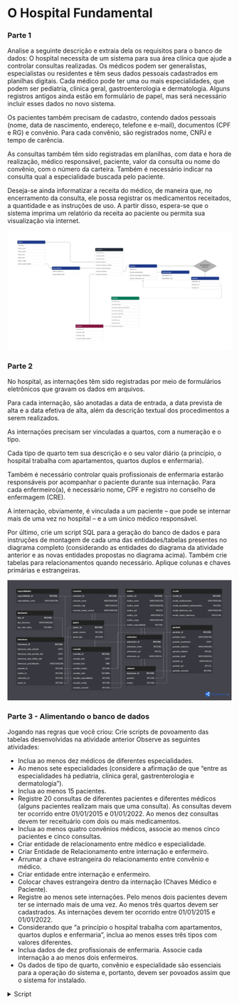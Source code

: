 # O Hospital Fundamental

### Parte 1
Analise a seguinte descrição e extraia dela os requisitos para o banco de dados:
O hospital necessita de um sistema para sua área clínica que ajude a controlar consultas realizadas. Os médicos podem ser generalistas, especialistas ou residentes e têm seus dados pessoais cadastrados em planilhas digitais. Cada médico pode ter uma ou mais especialidades, que podem ser pediatria, clínica geral, gastroenterologia e dermatologia. Alguns registros antigos ainda estão em formulário de papel, mas será necessário incluir esses dados no novo sistema.

Os pacientes também precisam de cadastro, contendo dados pessoais (nome, data de nascimento, endereço, telefone e e-mail), documentos (CPF e RG) e convênio. Para cada convênio, são registrados nome, CNPJ e tempo de carência.

As consultas também têm sido registradas em planilhas, com data e hora de realização, médico responsável, paciente, valor da consulta ou nome do convênio, com o número da carteira. Também é necessário indicar na consulta qual a especialidade buscada pelo paciente.

Deseja-se ainda informatizar a receita do médico, de maneira que, no encerramento da consulta, ele possa registrar os medicamentos receitados, a quantidade e as instruções de uso. A partir disso, espera-se que o sistema imprima um relatório da receita ao paciente ou permita sua visualização via internet.

![Parte1](fotos/parte1.png)

### Parte 2
No hospital, as internações têm sido registradas por meio de formulários eletrônicos que gravam os dados em arquivos. 

Para cada internação, são anotadas a data de entrada, a data prevista de alta e a data efetiva de alta, além da descrição textual dos procedimentos a serem realizados. 

As internações precisam ser vinculadas a quartos, com a numeração e o tipo. 

Cada tipo de quarto tem sua descrição e o seu valor diário (a princípio, o hospital trabalha com apartamentos, quartos duplos e enfermaria).

Também é necessário controlar quais profissionais de enfermaria estarão responsáveis por acompanhar o paciente durante sua internação. Para cada enfermeiro(a), é necessário nome, CPF e registro no conselho de enfermagem (CRE).

A internação, obviamente, é vinculada a um paciente – que pode se internar mais de uma vez no hospital – e a um único médico responsável.

Por último, crie um script SQL para a geração do banco de dados e para instruções de montagem de cada uma das entidades/tabelas presentes no diagrama completo (considerando as entidades do diagrama da atividade anterior e as novas entidades propostas no diagrama acima). Também crie tabelas para relacionamentos quando necessário. Aplique colunas e chaves primárias e estrangeiras.

![Parte2](fotos/parte2.png)

### Parte 3 - Alimentando o banco de dados
Jogando nas regras que você criou: 
Crie scripts de povoamento das tabelas desenvolvidas na atividade anterior
Observe as seguintes atividades: 

- Inclua ao menos dez médicos de diferentes especialidades.
- Ao menos sete especialidades (considere a afirmação de que “entre as especialidades há pediatria, clínica geral, gastrenterologia e dermatologia”).
- Inclua ao menos 15 pacientes.
- Registre 20 consultas de diferentes pacientes e diferentes médicos (alguns pacientes realizam mais que uma consulta). As consultas devem ter ocorrido entre 01/01/2015 e 01/01/2022. Ao menos dez consultas devem ter receituário com dois ou mais medicamentos.
- Inclua ao menos quatro convênios médicos, associe ao menos cinco pacientes e cinco consultas.
- Criar entidade de relacionamento entre médico e especialidade. 
- Criar Entidade de Relacionamento entre internação e enfermeiro. 
- Arrumar a chave estrangeira do relacionamento entre convênio e médico.
- Criar entidade entre internação e enfermeiro.
- Colocar chaves estrangeira dentro da internação (Chaves Médico e Paciente).
- Registre ao menos sete internações. Pelo menos dois pacientes devem ter se internado mais de uma vez. Ao menos três quartos devem ser cadastrados. As internações devem ter ocorrido entre 01/01/2015 e 01/01/2022.
- Considerando que “a princípio o hospital trabalha com apartamentos, quartos duplos e enfermaria”, inclua ao menos esses três tipos com valores diferentes.
- Inclua dados de dez profissionais de enfermaria. Associe cada internação a ao menos dois enfermeiros.
- Os dados de tipo de quarto, convênio e especialidade são essenciais para a operação do sistema e, portanto, devem ser povoados assim que o sistema for instalado.

<details>
 <summary>Script</summary>

  ```mysql
  
  -- Adicionando covnenios
INSERT INTO convenio (convenio_nome, convenio_cnpj, convenio_tempo_carencia) VALUES
("Amil", 26444382000103, "24 Horas"),
("SulAmerica", 61838312000100, "30 Dias"),
("Bradesco Saude", 92680457000177, "180 Dias"),
("Unimed", 5910960900013, "2 Anos");

-- Aidicionando Especialidades
INSERT INTO especialidades (especialidade_nome) VALUES
("Pediatria"), 
("Clínica Geral"), 
("Gastrenterologia"), 
("Dermatologia"), 
("Psiquiatria"), 
("Ortopedia"), 
("Endocrinologia"), 
("Neurologia"), 
("Oncologia"), 
("Oftalmologia");

-- Adicionando médicos
INSERT INTO medico (medico_nome, medico_email, medico_cpf, medico_crm, medico_cargo, medico_especialidade) VALUES
("João Silva", "joao.silva@gmail.com", "111.222.333-44", "CRM-SP 12345", "Médico", 1),
("Pedro Santos", "pedro.santos@gmail.com", "111.222.333-45", "CRM-SP 23456", "Médico", 2),
("Maria Oliveira", "maria.oliveira@gmail.com", "111.222.333-46", "CRM-SP 34567", "Médico", 3),
("Roberto Costa", "roberto.costa@gmail.com", "111.222.333-47", "CRM-SP 45678", "Médico", 4),
("Amanda Ferreira", "amanda.ferreira@gmail.com", "111.222.333-48", "CRM-SP 56789", "Médico", 5),
("Lucas Souza", "lucas.souza@gmail.com", "111.222.333-49", "CRM-SP 67890", "Médico", 6),
("Carla Santos", "carla.santos@gmail.com", "111.222.333-50", "CRM-SP 78901", "Médico", 7),
("Julia Lima", "julia.lima@gmail.com", "111.222.333-51", "CRM-SP 89012", "Médico", 8),
("Rodrigo Almeida", "rodrigo.almeida@gmail.com", "111.222.333-52", "CRM-SP 90123", "Médico", 9),
("Luana Santos", "luana.santos@gmail.com", "111.222.333-53", "CRM-SP 01234", "Médico", 10);

-- Adicionando pacientes
INSERT INTO paciente (paciente_nome, paciente_nascimento, paciente_endereco, paciente_telefone, paciente_email, paciente_rg, paciente_cpf, paciente_convenio) VALUES
("Luísa Alves", "15-05-1982", "Rua José",11999998888, "luisa.alves@email.com", 55667788, 12345678900, 1),
("Pedro Henrique", "10-02-1975", "Avenida Brasil", 11987654321, "pedro.henrique@email.com", 11223344, 98765432111, 2),
("Ana Carolina", "20-07-1990", "Rua João Pessoa", 11333333333, "ana.caronlina@email.com", 44556677, 23456789022, 3),
("Lucas Mendes", "05-11-1988", "Rua General Glicério", 11777777777, "lucas.mendes@email.com", 88776655, 34567890133, 4),
("Mariana Ferreira", "02-09-1995", "Avenida Paulista", 1177778888, "mariana.ferreira@email.com", 77889900, 45678901244, 1),
("Guilherme Souza", "18-04-1980", "Rua do Rosário", 1155554444, "guilherme.souza@email.com", 33445566, 56789012355, 2),
("Fernanda Costa", "30-12-1985", "Avenida Rio Branco", 1166665555, "fernanda.costa@email.com", 22113344, 67890123466, 3),
("Bruno Santos", "25-06-1992", "Rua XV de Novembro", 1122221111, "bruno.santos@email.com", 55443322, 78901234577, 4),
("Marina Costa", "17-09-1987", "Rua Barão", 1133332222, "marina.costa@email.com", 88997766, 89012345688, 1),
("André Luiz", "01-02-1981", "Rua da Consolação", 1133334444, "andre.luiz@email.com", 11001122, 90123456799, 2),
("Camila Pereira", "19-06-1998", "Rua das Flores", 1144443333, "camila.pereira@email.com", 77665544, 1234567810, 3),
("Eduardo Santos", "07-03-1977", "Avenida Atlântica", 1122223333, "eduardo.santos@email.com", 66554433, 12345678901, 4),
("Juliana Ferreira", "13-12-1993", "Rua Major", 1144445555, "juliana.ferreira@email.com", 99887766, 234567890, 1),
("Rafaela Oliveira", "09-07-1991", "Rua Joaquim", 11977776666, "rafaela.oliveira@email.com", 99887766, 34567890123, 2),
("Gustavo Silva", "03-05-1986", "Avenida Rebouças", 1122223333, "gustavo.silva@email.com", 77665544, 45678901234, 3);

-- Inserindo Receitas
INSERT INTO receita (receita_medicamentos, receita_quantidade_medicamentos, receita_instrucoes_uso) VALUES
("Paracetamol", "500mg",  "1 comprimido de 6 em 6 horas durante 3 dias"),
("Dipirona", "500mg", "1 comprimido de 8 em 8 horas durante 2 dias"),
("Ibuprofeno", "400mg", "1 comprimido de 12 em 12 horas durante 5 dias"),
("Amoxicilina", "500mg", "1 comprimido de 8 em 8 horas durante 7 dias"),
("Omeprazol", "20mg", "1 comprimido de 12 em 12 horas durante 14 dias"),
("Diclofenaco", "50mg", "1 comprimido de 8 em 8 horas durante 3 dias"),
("Azitromicina", "500mg", "1 comprimido ao dia durante 5 dias"),
("Rivotril",  "2mg", "1 comprimido à noite antes de dormir"),
("Paroxetina ", "20mg", "1 comprimido de manhã após o café"),
("Sinvastatina",  "20mg", "1 comprimido à noite antes de dormir"),
("Losartana",  "50mg", "1 comprimido ao dia"),
("Captopril",  "25mg", "1 comprimido de 12 em 12 horas durante 7 dias"),
("Atenolol 25mg",  "1 comprimido ao dia"),
("Hidroclorotiazida", "25mg",  "1 comprimido ao dia"),
("Metformina", "500mg",  "1 comprimido de manhã e 1 comprimido à noite após as refeições"),
("Insulina", "Regular",  "aplicar 10 unidades antes das refeições"),
("Insulina", "NPH",  "aplicar 10 unidades à noite antes de dormir"),
("Levotiroxina","50mcg", "1 comprimido de manhã em jejum"),
("Clonazepam", "2mg", "1 comprimido antes de dormir"),
("Dexametasona", "4mg", "1 comprimido de manhã após o café durante 5 dias");

-- Inserindo Consultas
INSERT INTO consulta (consulta_data, consulta_hora, consulta_medico, consulta_valor, consulta_especialidade, consulta_receita, consulta_convenio, consulta_paciente) VALUES
    ('01-01-2015', '10:00:00', 1, 150, 1, 1, 1, 1),
    ('01-02-2015', '11:00:00', 2, 150, 2, 2, 2, 2),
    ('01-03-2015', '12:00:00', 3, 200, 3, 3, 3, 3),
    ('01-03-2015', '13:00:00', 4, 200, 4, 4, 4, 4),
    ('01-05-2015', '14:00:00', 5, 250, 5, 5, 1, 5),
    ('01-06-2015', '15:00:00', 6, 250, 6, 6, 2, 6),
    ('01-08-2015', '16:00:00', 7, 300, 7,7, 3, 7),
    ('01-08-2015', '17:00:00', 8, 300, 8, 8, 4, 8),
    ('01-09-2015', '18:00:00', 9, 350, 9, 9, 1, 9),
    ('01-10-2015', '19:00:00', 10, 350, 10, 10, 2, 10),
    ('01-01-2016', '10:00:00', 1, 150, 1, 11, 3, 11),
    ('01-02-2016', '11:00:00', 2, 150, 2, 12, 4, 12),
    ('01-03-2016', '12:00:00', 3, 200, 3, 13, 1, 13),
    ('01-03-2016', '13:00:00', 4, 200, 4, 14, 2, 14),
    ('01-05-2016', '14:00:00', 5, 250, 5, 15, 3, 15),
    ('01-06-2016', '15:00:00', 6, 250, 6, 16, 4, 1),
    ('01-08-2016', '16:00:00', 7, 300, 7, 17, 1, 2),
    ('08-01-2016', '17:00:00', 8, 300, 8, 18, 2, 3),
    ('01-09-2016', '18:00:00', 9, 350, 9, 19, 3, 4),
    ('01-10-2016', '19:00:00', 10, 350, 10, 20, 4, 5);

-- Inserindo Internações
INSERT INTO internacao (internacao_data_entrada, internacao_data_prevista_alta, internacao_data_efetiva_alta, internacao_procedimento, internacao_paciente_id, internacao_medico_id, internacao_enfermeiro_id, internacao_quarto_id) VALUES 
('2015-03-12', '2015-03-18', '2015-03-20', 'Cirurgia de emergência', 1, 3, 1, 1),
('2016-05-07', '2016-05-12', '2016-05-14', 'Cirurgia de emergência', 2, 4, 2, 2),
('2016-09-21', '2016-10-03', '2016-10-04', 'Cirurgia de emergência', 3, 1, 3, 3),
('2017-06-11', '2017-06-18', '2017-06-21', 'Cirurgia de emergência', 4, 2, 4, 2),
('2018-01-15', '2018-01-20', '2018-01-22', 'Cirurgia de emergência', 5, 3, 5, 1),
('2018-05-02', '2018-05-09', '2018-05-11', 'Cirurgia de emergência', 2, 4, 6, 3),
('2021-08-10', '2021-08-17', '2021-08-18', 'Cirurgia eletiva', 6, 1, 7, 2),
('2022-01-01', '2022-01-07', NULL, 'Cirurgia eletiva', 7, 2, 8, 3),
('2016-03-27', '2016-04-02', '2016-04-05', 'Cirurgia de emergência', 1, 5, 9, 1),
('2020-11-18', '2020-11-24', '2020-11-28', 'Cirurgia eletiva', 2, 6, 10, 2);

-- Inserindo quartos
INSERT INTO quarto (quarto_tipo, quarto_numero, quarto_andar, quarto_preco) VALUES 
('apartamento', 101, 1, 500.00),
('apartamento', 102, 1, 500.00),
('quarto duplo', 201, 2, 300.00),
('quarto duplo', 202, 2, 300.00),
('enfermaria', 301, 3, 150.00),
('enfermaria', 302, 3, 150.00),
('enfermaria', 303, 3, 150.00);

-- Inserindo enfermeiros
INSERT INTO enfermeiro (`enfermeiro_nome`, `enfermeiro_cpf`, `enfermeiro_cre`) VALUES 
    ('Carla Souza', '111.111.111-11', 'CRE-SP-123456'),
    ('Lucas Oliveira', '222.222.222-22', 'CRE-SP-654321'),
    ('Bruna Santo', '333.333.333-33', 'CRE-SP-987654'),
    ('Rafaela Costa', '444.444.444-44', 'CRE-SP-456789'),
    ('Paulo Ferreira', '555.555.555-55', 'CRE-SP-987654'),
    ('Camila Silva', '666.666.666-66', 'CRE-SP-789456'),
    ('Vinicius Almeida', '777.777.777-77', 'CRE-SP-321654'),
    ('Júlia Pereira', '888.888.888-88', 'CRE-SP-654987'),
    ('Tiago Rodrigues', '999.999.999-99', 'CRE-SP-159753'),
    ('Ana Lúcia Martins', '000.000.000-00', 'CRE-SP-753159');

-- Relacionando os enfermeiros com as internações
INSERT INTO enfermeiro_internacao (`enfermeiro_id`, `internacao_id`) VALUES 
    (1, 1),
    (2, 1),
    (3, 2),
    (4, 3),
    (5, 3),
    (6, 4),
    (7, 5),
    (8, 6),
    (9, 7),
    (10, 7),
    (2, 8),
    (3, 8),
    (4, 9),
    (5, 9),
    (6, 10),
    (7, 10);

-- Inserção de tipos de quartos
INSERT INTO tipoQuarto (tipo_quarto_descricao, tipo_quarto_valor) VALUES
('Apartamento', 500),
('Quarto Duplo', 300),
('Enfermaria', 150);
  
  ```
</details>
